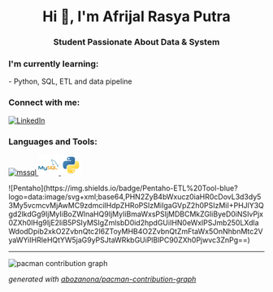 <h1 align="center">Hi 👋, I'm Afrijal Rasya Putra</h1>
<h3 align="center">Student Passionate About Data & System</h3>

<h3 align="left">I'm currently learning:</h3>
<p align="left">
</p>
- Python, SQL, ETL and data pipeline
<h3 align="left">Connect with me:</h3>
<p align="left">
</p>

[![LinkedIn](https://img.shields.io/badge/LinkedIn-0077B5?style=for-the-badge&logo=linkedin&logoColor=white)](https://www.linkedin.com/in/afrijalrasyaputra/)

<h3 align="left">Languages and Tools:</h3>
<p align="left"> <a href="https://www.microsoft.com/en-us/sql-server" target="_blank" rel="noreferrer"> <img src="https://www.svgrepo.com/show/303229/microsoft-sql-server-logo.svg" alt="mssql" width="40" height="40"/> </a> <a href="https://www.mysql.com/" target="_blank" rel="noreferrer"> <img src="https://raw.githubusercontent.com/devicons/devicon/master/icons/mysql/mysql-original-wordmark.svg" alt="mysql" width="40" height="40"/> </a> <a href="https://www.python.org" target="_blank" rel="noreferrer"> <img src="https://raw.githubusercontent.com/devicons/devicon/master/icons/python/python-original.svg" alt="python" width="40" height="40"/> </a> </p>
![Pentaho](https://img.shields.io/badge/Pentaho-ETL%20Tool-blue?logo=data:image/svg+xml;base64,PHN2ZyB4bWxucz0iaHR0cDovL3d3dy53My5vcmcvMjAwMC9zdmciIHdpZHRoPSIzMiIgaGVpZ2h0PSIzMiI+PHJlY3Qgd2lkdGg9IjMyIiBoZWlnaHQ9IjMyIiBmaWxsPSIjMDBCMkZGIiByeD0iNSIvPjx0ZXh0IHg9IjE2IiB5PSIyMSIgZmlsbD0id2hpdGUiIHN0eWxlPSJmb250LXdlaWdodDpib2xkO2ZvbnQtc2l6ZToyMHB4O2ZvbnQtZmFtaWx5OnNhbnMtc2VyaWYiIHRleHQtYW5jaG9yPSJtaWRkbGUiPlBlPC90ZXh0Pjwvc3ZnPg==)


---

<picture>
  <source media="(prefers-color-scheme: dark)" srcset="https://raw.githubusercontent.com/[USERNAME]/[USERNAME]/output/pacman-contribution-graph-dark.svg">
  <source media="(prefers-color-scheme: light)" srcset="https://raw.githubusercontent.com/[USERNAME]/[USERNAME]/output/pacman-contribution-graph.svg">
  <img alt="pacman contribution graph" src="https://raw.githubusercontent.com/[USERNAME]/[USERNAME]/output/pacman-contribution-graph.svg">
</picture>

_generated with [abozanona/pacman-contribution-graph](https://abozanona.github.io/pacman-contribution-graph/)_
